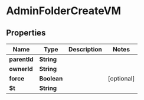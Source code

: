 

# AdminFolderCreateVM


## Properties

| Name | Type | Description | Notes |
|------------ | ------------- | ------------- | -------------|
|**parentId** | **String** |  |  |
|**ownerId** | **String** |  |  |
|**force** | **Boolean** |  |  [optional] |
|**$t** | **String** |  |  |



